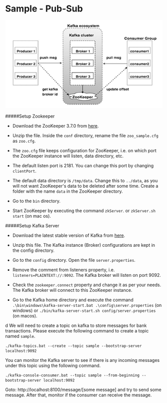 Sample - Pub-Sub
==========

![](kafka_architecture.jpg)



#####Setup Zookeeper
- Download the ZooKeeper 3.7.0 from [here](https://www.apache.org/dyn/closer.lua/zookeeper/zookeeper-3.7.0/apache-zookeeper-3.7.0-bin.tar.gz).    

- Unzip the file. Inside the `conf` directory, rename the file `zoo_sample.cfg` as `zoo.cfg`. 

- The `zoo.cfg` file keeps configuration for ZooKeeper, i.e. on which port the ZooKeeper instance will listen, data directory, etc.

- The default listen port is 2181. You can change this port by changing `clientPort`.

- The default data directory is `/tmp/data`. Change this to `../data`, as you will not want ZooKeeper's data to be deleted after some time. Create a folder with the name `data` in the ZooKeeper directory.

- Go to the `bin` directory.

- Start ZooKeeper by executing the command `zkServer`. or `zkServer.sh start` (on mac os).


#####Setup Kafka Server
- Download the latest stable version of Kafka from [here](https://www.apache.org/dyn/closer.cgi?path=/kafka/2.8.0/kafka_2.12-2.8.0.tgz).

- Unzip this file. The Kafka instance (Broker) configurations are kept in the config directory.

- Go to the `config` directory. Open the file `server.properties`.

- Remove the comment from listeners property, i.e. `listeners=PLAINTEXT://:9092`. The Kafka broker will listen on port 9092.

- Check the `zookeeper.connect` property and change it as per your needs. The Kafka broker will connect to this ZooKeeper instance.

- Go to the Kafka home directory and execute the command `.\bin\windows\kafka-server-start.bat .\config\server.properties` (on windows) or `./bin/kafka-server-start.sh config/server.properties` (on macos).

d
We will need to create a topic on kafka to store messages for bank transactions. Please execute the following command to create a topic named `sample`.

```
./kafka-topics.bat --create --topic sample --bootstrap-server localhost:9092
```


You can monitor the Kafka server to see if there is any incoming messages under this topic using the following command.

```
./kafka-console-consumer.bat --topic sample --from-beginning --bootstrap-server localhost:9092
```


Goto: http://localhost:8100/message/[some message] and try to send some message. After that, monitor if the consumer can receive the message.